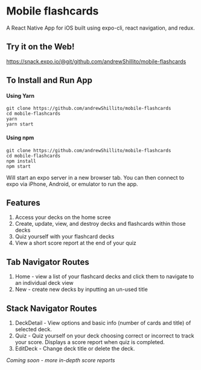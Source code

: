 # Mobile flashcards
A React Native App for iOS built using expo-cli, react navigation, and redux.

## Try it on the Web!

https://snack.expo.io/@git/github.com/andrewShillito/mobile-flashcards

## To Install and Run App

#### Using Yarn
```
git clone https://github.com/andrewShillito/mobile-flashcards
cd mobile-flashcards
yarn
yarn start
```

#### Using npm
```
git clone https://github.com/andrewShillito/mobile-flashcards
cd mobile-flashcards
npm install
npm start
```
Will start an expo server in a new browser tab.  You can then connect to expo via iPhone, Android, or emulator to run the app.

## Features

1. Access your decks on the home scree
2. Create, update, view, and destroy decks and flashcards within those decks
3. Quiz yourself with your flashcard decks
4. View a short score report at the end of your quiz

## Tab Navigator Routes

1. Home - view a list of your flashcard decks and click them to navigate to an individual deck view
2. New - create new decks by inputting an un-used title

## Stack Navigator Routes

1. DeckDetail - View options and basic info (number of cards and title) of selected deck.
2. Quiz - Quiz yourself on your deck choosing correct or incorrect to track your score. Displays a score report when quiz is completed.
3. EditDeck - Change deck title or delete the deck.

*Coming soon - more in-depth score reports*
